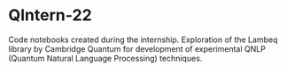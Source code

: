 # QIntern-22

Code notebooks created during the internship. Exploration of the Lambeq library by Cambridge Quantum for development of experimental QNLP (Quantum Natural Language Processing) techniques.
